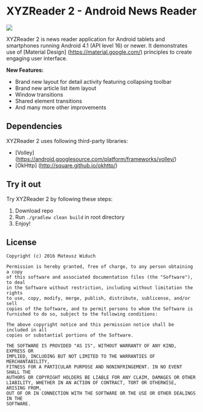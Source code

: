# XYZReader 2 - Android News Reader

<img src="https://cloud.githubusercontent.com/assets/15446842/18227186/f5353726-7213-11e6-8da7-ad971cf4249f.png"/>

XYZReader 2 is news reader application for Android tablets and smartphones running Android 4.1 (API level 16) or newer. It demonstrates use of [Material
Design] (https://material.google.com/) principles to create engaging user interface.

**New Features:**

- Brand new layout for detail activity featuring collapsing toolbar
- Brand new article list item layout 
- Window transitions 
- Shared element transitions
- And many more other improvements

## Dependencies
XYZReader 2 uses following third-party libraries:
- [Volley] (https://android.googlesource.com/platform/frameworks/volley/)
- [OkHttp] (http://square.github.io/okhttp/)

## Try it out
Try XYZReader 2 by following these steps:

1. Download repo
2. Run `./gradlew clean build` in root directory
3. Enjoy!

## License
```
Copyright (c) 2016 Mateusz Widuch

Permission is hereby granted, free of charge, to any person obtaining a copy
of this software and associated documentation files (the "Software"), to deal
in the Software without restriction, including without limitation the rights
to use, copy, modify, merge, publish, distribute, sublicense, and/or sell
copies of the Software, and to permit persons to whom the Software is
furnished to do so, subject to the following conditions:

The above copyright notice and this permission notice shall be included in all
copies or substantial portions of the Software.

THE SOFTWARE IS PROVIDED "AS IS", WITHOUT WARRANTY OF ANY KIND, EXPRESS OR
IMPLIED, INCLUDING BUT NOT LIMITED TO THE WARRANTIES OF MERCHANTABILITY,
FITNESS FOR A PARTICULAR PURPOSE AND NONINFRINGEMENT. IN NO EVENT SHALL THE
AUTHORS OR COPYRIGHT HOLDERS BE LIABLE FOR ANY CLAIM, DAMAGES OR OTHER
LIABILITY, WHETHER IN AN ACTION OF CONTRACT, TORT OR OTHERWISE, ARISING FROM,
OUT OF OR IN CONNECTION WITH THE SOFTWARE OR THE USE OR OTHER DEALINGS IN THE
SOFTWARE.
```

